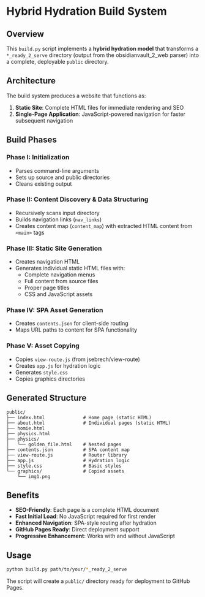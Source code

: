 # Hybrid Hydration Build System

## Overview

This `build.py` script implements a **hybrid hydration model** that transforms a `*_ready_2_serve` directory (output from the obsidianvault_2_web parser) into a complete, deployable `public` directory.

## Architecture

The build system produces a website that functions as:
1. **Static Site**: Complete HTML files for immediate rendering and SEO
2. **Single-Page Application**: JavaScript-powered navigation for faster subsequent navigation

## Build Phases

### Phase I: Initialization
- Parses command-line arguments
- Sets up source and public directories
- Cleans existing output

### Phase II: Content Discovery & Data Structuring
- Recursively scans input directory
- Builds navigation links (`nav_links`)
- Creates content map (`content_map`) with extracted HTML content from `<main>` tags

### Phase III: Static Site Generation
- Creates navigation HTML
- Generates individual static HTML files with:
  - Complete navigation menus
  - Full content from source files
  - Proper page titles
  - CSS and JavaScript assets

### Phase IV: SPA Asset Generation
- Creates `contents.json` for client-side routing
- Maps URL paths to content for SPA functionality

### Phase V: Asset Copying
- Copies `view-route.js` (from jsebrech/view-route)
- Creates `app.js` for hydration logic
- Generates `style.css`
- Copies graphics directories

## Generated Structure

```
public/
├── index.html              # Home page (static HTML)
├── about.html              # Individual pages (static HTML)
├── homie.html
├── physics.html
├── physics/
│   └── golden_file.html    # Nested pages
├── contents.json           # SPA content map
├── view-route.js           # Router library
├── app.js                  # Hydration logic
├── style.css               # Basic styles
└── graphics/               # Copied assets
    └── img1.png
```

## Benefits

- **SEO-Friendly**: Each page is a complete HTML document
- **Fast Initial Load**: No JavaScript required for first render
- **Enhanced Navigation**: SPA-style routing after hydration
- **GitHub Pages Ready**: Direct deployment support
- **Progressive Enhancement**: Works with and without JavaScript

## Usage

```bash
python build.py path/to/your/*_ready_2_serve
```

The script will create a `public/` directory ready for deployment to GitHub Pages.